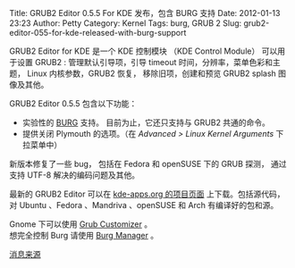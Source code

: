 Title: GRUB2 Editor 0.5.5 For KDE 发布，包含 BURG 支持
Date: 2012-01-13 23:23
Author: Petty
Category: Kernel
Tags: burg, GRUB 2
Slug: grub2-editor-055-for-kde-released-with-burg-support

GRUB2 Editor for KDE 是一个 KDE 控制模块 （KDE Control Module）
可以用于设置 GRUB2 : 管理默认引导项，引导 timeout
时间，分辨率，菜单色彩和主题， Linux 内核参数，GRUB2 恢复，
移除旧项，创建和预览 GRUB2 splash 图像及其他。

GRUB2 Editor 0.5.5 包含以下功能：

-   实验性的 [BURG](http://code.google.com/p/burg/) 支持。
    目前为止，它还只支持与 GRUB2 共通的命令。
-   提供关闭 Plymouth 的选项。（在 *Advanced > Linux Kernel Arguments*
    下拉菜单中）

新版本修复了一些 bug， 包括在 Fedora 和 openSUSE 下的 GRUB 探测，
通过支持 UTF-8 解决的编码问题及其他。

最新的 GRUB2 Editor 可以在 [kde-apps.org
的项目页面](http://kde-apps.org/content/show.php/?content=139643)
上下载。包括源代码，对 Ubuntu 、Fedora 、Mandriva 、openSUSE 和 Arch
有编译好的包和源。

Gnome 下可以使用 [Grub
Customizer](http://www.webupd8.org/2010/11/grub-customizer-20-can-change-default.html)
。  
想完全控制 Burg 请使用 [Burg
Manager](http://www.webupd8.org/2010/10/install-and-configure-burg-in-ubuntu.html)
。

[消息来源](http://www.webupd8.org/2012/01/grub2-editor-for-kde-055-released-with.html)
